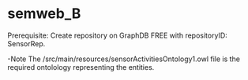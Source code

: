 # semweb_B

Prerequisite:
Create repository on GraphDB FREE with repositoryID: SensorRep.

-Note
The /src/main/resources/sensorActivitiesOntology1.owl file is the required ontolology representing the entities.
